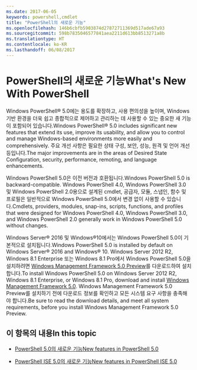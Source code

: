 ```yaml
---
ms.date: 2017-06-05
keywords: powershell,cmdlet
title: "PowerShell의 새로운 기능"
ms.openlocfilehash: 146b6cbfb5903874d27872711369d517ade67a93
ms.sourcegitcommit: 598b7835046577841aea2211d613bb8513271a8b
ms.translationtype: HT
ms.contentlocale: ko-KR
ms.lasthandoff: 06/08/2017
---
```

# <a name="what39s-new-with-powershell"></a><span data-ttu-id="ce2f5-103">PowerShell의 새로운 기능</span><span class="sxs-lookup"><span data-stu-id="ce2f5-103">What&#39;s New With PowerShell</span></span>
<span data-ttu-id="ce2f5-104">Windows PowerShell® 5.0에는 용도를 확장하고, 사용 편의성을 높이며, Windows 기반 환경을 더욱 쉽고 종합적으로 제어하고 관리하는 데 사용할 수 있는 중요한 새 기능이 포함되어 있습니다.</span><span class="sxs-lookup"><span data-stu-id="ce2f5-104">Windows PowerShell® 5.0 includes significant new features that extend its use, improve its usability, and allow you to control and manage Windows-based environments more easily and comprehensively.</span></span>  <span data-ttu-id="ce2f5-105">주요 개선 사항은 필요한 상태 구성, 보안, 성능, 원격 및 언어 개선 등입니다.</span><span class="sxs-lookup"><span data-stu-id="ce2f5-105">The major improvements are in the areas of Desired State Configuration, security, performance, remoting, and language enhancements.</span></span>

<span data-ttu-id="ce2f5-106">Windows PowerShell 5.0은 이전 버전과 호환됩니다.</span><span class="sxs-lookup"><span data-stu-id="ce2f5-106">Windows PowerShell 5.0 is backward-compatible.</span></span> <span data-ttu-id="ce2f5-107">Windows PowerShell 4.0, Windows PowerShell 3.0 및 Windows PowerShell 2.0용으로 설계된 cmdlet, 공급자, 모듈, 스냅인, 함수 및 프로필은 일반적으로 Windows PowerShell 5.0에서 변경 없이 사용할 수 있습니다.</span><span class="sxs-lookup"><span data-stu-id="ce2f5-107">Cmdlets, providers, modules, snap-ins, scripts, functions, and profiles that were designed for Windows PowerShell 4.0, Windows PowerShell 3.0, and Windows PowerShell 2.0 generally work in Windows PowerShell 5.0 without changes.</span></span>

<span data-ttu-id="ce2f5-108">Windows Server® 2016 및 Windows®10에서는 Windows PowerShell 5.0이 기본적으로 설치됩니다.</span><span class="sxs-lookup"><span data-stu-id="ce2f5-108">Windows PowerShell 5.0 is installed by default on Windows Server® 2016 and Windows® 10.</span></span> <span data-ttu-id="ce2f5-109">Windows Server 2012 R2, Windows 8.1 Enterprise 또는 Windows 8.1 Pro에서 Windows PowerShell 5.0을 설치하려면 [Windows Management Framework 5.0 Preview](https://go.microsoft.com/fwlink/?linkid=830436)를 다운로드하여 설치합니다.</span><span class="sxs-lookup"><span data-stu-id="ce2f5-109">To install Windows PowerShell 5.0 on Windows Server 2012 R2, Windows 8.1 Enterprise, or Windows 8.1 Pro, download and install [Windows Management Framework 5.0](https://go.microsoft.com/fwlink/?linkid=830436).</span></span> <span data-ttu-id="ce2f5-110">Windows Management Framework 5.0 Preview를 설치하기 전에 다운로드 정보를 확인하고 모든 시스템 요구 사항을 충족해야 합니다.</span><span class="sxs-lookup"><span data-stu-id="ce2f5-110">Be sure to read the download details, and meet all system requirements, before you install Windows Management Framework 5.0 Preview.</span></span>

## <a name="in-this-topic"></a><span data-ttu-id="ce2f5-111">이 항목의 내용</span><span class="sxs-lookup"><span data-stu-id="ce2f5-111">In this topic</span></span>

-   [<span data-ttu-id="ce2f5-112">PowerShell 5.0의 새로운 기능</span><span class="sxs-lookup"><span data-stu-id="ce2f5-112">New features in  PowerShell 5.0</span></span>](What-s-New-in-Windows-PowerShell-50.md)

-   [<span data-ttu-id="ce2f5-113">PowerShell ISE 5.0의 새로운 기능</span><span class="sxs-lookup"><span data-stu-id="ce2f5-113">New features in PowerShell ISE 5.0</span></span>](What-s-New-in-the-PowerShell-50-ISE.md)

<!--
-   New features in Windows PowerShell 4.0

-   New features in Windows PowerShell 3.0
-->


